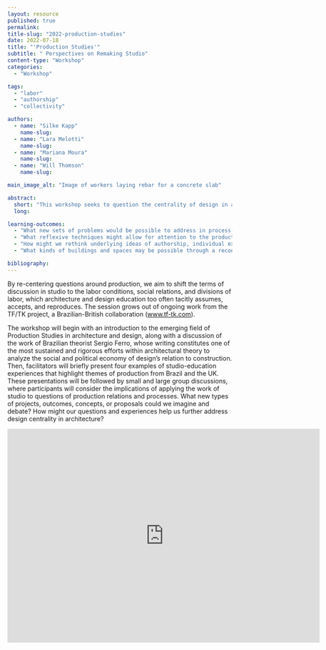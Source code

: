 ```yaml
---
layout: resource
published: true
permalink:
title-slug: "2022-production-studies"
date: 2022-07-18
title: "'Production Studies'"
subtitle: " Perspectives on Remaking Studio"
content-type: "Workshop"
categories:
  - "Workshop"

tags:
  - "labor"
  - "authorship"
  - "collectivity"

authors:
  - name: "Silke Kapp"
    name-slug:
  - name: "​Lara Melotti"
    name-slug:
  - name: "Mariana Moura"
    name-slug:
  - name: "Will Thomson"
    name-slug:

main_image_alt: "Image of workers laying rebar for a concrete slab"

abstract:
  short: "This workshop seeks to question the centrality of design in architecture and studio education. Studio typically focuses students’ energy and critical attention towards outputs of the designed object, evaluated in an imagined state of completion—while ignoring the questions of how it would be produced, by whom, and under what conditions. Regardless of whether a design project focuses on achieving formal or functional attributes, it remains in the realm of reception/consumption. Can we instead imagine an architecture studio from the construction site?"
  long:

learning-outcomes:
  - "What new sets of problems would be possible to address in process-centered studios?"
  - "What reflexive techniques might allow for attention to the production processes to inform design and studio practices?"
  - "How might we rethink underlying ideas of authorship, individual expression, and evaluation?"
  - "What kinds of buildings and spaces may be possible through a reconceived approach to design?"

bibliography:
---
```


By re-centering questions around production, we aim to shift the terms of discussion in studio to the labor conditions, social relations, and divisions of labor, which architecture and design education too often tacitly assumes, accepts, and reproduces. ​The session grows out of ongoing work from the TF/TK project, a Brazilian-British collaboration (www.tf-tk.com).

​The workshop will begin with an introduction to the emerging field of Production Studies in architecture and design, along with a discussion of the work of Brazilian theorist Sergio Ferro, whose writing constitutes one of the most sustained and rigorous efforts within architectural theory to analyze the social and political economy of design’s relation to construction. Then, facilitators will briefly present four examples of studio-education experiences that highlight themes of production from Brazil and the UK. These presentations will be followed by small and large group discussions, where participants will consider the implications of applying the work of studio to questions of production relations and processes. What new types of projects, outcomes, concepts, or proposals could we imagine and debate? How might our questions and experiences help us further address design centrality in architecture?

<div class="embed-container">
  <iframe
      src="https://www.youtube.com/embed/6_A3WIM3xr8"
      width="700"
      height="480"
      frameborder="0"
      allowfullscreen="true">
  </iframe>
</div>
